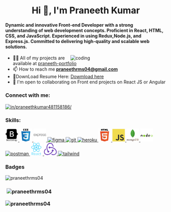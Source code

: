 <h1 align="center" color="black">Hi 👋, I'm Praneeth Kumar</h1>
<div> 
<h4>Dynamic and innovative Front-end Developer with a strong understanding of web development concepts. Proficient in React, HTML, CSS, and JavaScript. Experienced in using Redux,Node.js, and Express.js. Committed to delivering high-quality and scalable web solutions.</h4>
<img align="right" alt="coding" width="300" src="https://ouch-cdn2.icons8.com/OnWAupLOraG6PgdLe0SvlVUHfFT1_idejDehY3YiAFw/rs:fit:256:256/czM6Ly9pY29uczgu/b3VjaC1wcm9kLmFz/c2V0cy9zdmcvMTUx/L2FkYTdkOWE2LWEz/OTAtNDkyYi04ZmVl/LTUwMzVmZDJkY2Fm/ZS5zdmc.png" > 
</div>
<p align="left"> </p>

* 👨‍💻 All of my projects are available at <a href="https://praneethofficialwebsite10-ee2057.netlify.app">praneeth-portfolio</a>
* 📫 How to reach me **praneethrms04@gmail.com**
* 📄DownLoad Resume Here: <a href="https://drive.google.com/file/d/1IpZ0sL_eYYL9hOvl2T_FIqOOPjCcS7Fi/view?usp=sharing">Dowmload here </a>
* 🤝  I'm open to collaborating on Front end projects on React JS or Angular

<h3 align="left">Connect with me:</h3>
<p align="left">
<a href="https://linkedin.com/in/in/praneethkumar481158186/" target="blank"><img align="center" src="https://raw.githubusercontent.com/rahuldkjain/github-profile-readme-generator/master/src/images/icons/Social/linked-in-alt.svg" alt="in/praneethkumar481158186/" height="30" width="40" /></a>
</p>

<h3 align="left">Skills:</h3>
<p align="left"> <a href="https://getbootstrap.com" target="_blank" rel="noreferrer"> <img src="https://raw.githubusercontent.com/devicons/devicon/master/icons/bootstrap/bootstrap-plain-wordmark.svg" alt="bootstrap" width="40" height="40"/> </a> <a href="https://www.w3schools.com/css/" target="_blank" rel="noreferrer"> <img src="https://raw.githubusercontent.com/devicons/devicon/master/icons/css3/css3-original-wordmark.svg" alt="css3" width="40" height="40"/> </a> <a href="https://expressjs.com" target="_blank" rel="noreferrer"> <img src="https://raw.githubusercontent.com/devicons/devicon/master/icons/express/express-original-wordmark.svg" alt="express" width="40" height="40"/> </a> <a href="https://www.figma.com/" target="_blank" rel="noreferrer"> <img src="https://www.vectorlogo.zone/logos/figma/figma-icon.svg" alt="figma" width="40" height="40"/> </a> <a href="https://git-scm.com/" target="_blank" rel="noreferrer"> <img src="https://www.vectorlogo.zone/logos/git-scm/git-scm-icon.svg" alt="git" width="40" height="40"/> </a> <a href="https://heroku.com" target="_blank" rel="noreferrer"> <img src="https://www.vectorlogo.zone/logos/heroku/heroku-icon.svg" alt="heroku" width="40" height="40"/> </a> <a href="https://www.w3.org/html/" target="_blank" rel="noreferrer"> <img src="https://raw.githubusercontent.com/devicons/devicon/master/icons/html5/html5-original-wordmark.svg" alt="html5" width="40" height="40"/> </a> <a href="https://developer.mozilla.org/en-US/docs/Web/JavaScript" target="_blank" rel="noreferrer"> <img src="https://raw.githubusercontent.com/devicons/devicon/master/icons/javascript/javascript-original.svg" alt="javascript" width="40" height="40"/> </a> <a href="https://www.mongodb.com/" target="_blank" rel="noreferrer"> <img src="https://raw.githubusercontent.com/devicons/devicon/master/icons/mongodb/mongodb-original-wordmark.svg" alt="mongodb" width="40" height="40"/> </a> <a href="https://nodejs.org" target="_blank" rel="noreferrer"> <img src="https://raw.githubusercontent.com/devicons/devicon/master/icons/nodejs/nodejs-original-wordmark.svg" alt="nodejs" width="40" height="40"/> </a> <a href="https://postman.com" target="_blank" rel="noreferrer"> <img src="https://www.vectorlogo.zone/logos/getpostman/getpostman-icon.svg" alt="postman" width="40" height="40"/> </a> <a href="https://reactjs.org/" target="_blank" rel="noreferrer"> <img src="https://raw.githubusercontent.com/devicons/devicon/master/icons/react/react-original-wordmark.svg" alt="react" width="40" height="40"/> </a> <a href="https://redux.js.org" target="_blank" rel="noreferrer"> <img src="https://raw.githubusercontent.com/devicons/devicon/master/icons/redux/redux-original.svg" alt="redux" width="40" height="40"/> </a> <a href="https://tailwindcss.com/" target="_blank" rel="noreferrer"> <img src="https://www.vectorlogo.zone/logos/tailwindcss/tailwindcss-icon.svg" alt="tailwind" width="40" height="40"/> </a> </p>
<h3 align="left">Badges</h3>
<p align="leftr">
 <img src="https://komarev.com/ghpvc/?username=praneethrms04&label=Profile%20views&color=0e75b6&style=flat" alt="praneethrms04" /> </p>

<h3 align="center>GitHub Statistics </h3>
           

<p><img align="left" src="https://github-readme-stats.vercel.app/api/top-langs?username=praneethrms04&show_icons=true&locale=en&layout=compact" alt="praneethrms04" /></p>

<p>&nbsp;<img align="center" src="https://github-readme-stats.vercel.app/api?username=praneethrms04&show_icons=true&locale=en" alt="praneethrms04" /></p>

<p><img align="center" src="https://github-readme-streak-stats.herokuapp.com/?user=praneethrms04&" alt="praneethrms04" /></p>
